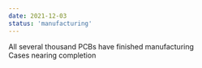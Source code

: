 ```yaml
---
date: 2021-12-03
status: 'manufacturing'
---
```

All several thousand PCBs have finished manufacturing  
Cases nearing completion